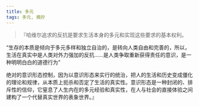 ```yaml
---
title: 多元
tags: 多元, 摘抄
---
```



> 『哈维尔追求的反抗是要求生活本身的多元和实现这些要求的基本权利。

“生存的本质是倾向于多元多样和独立自治的，是转向人类自由和完善的，所以，生活在真实中是人类对外力强加的反抗……是人类争取重新获得责任的意识，是一种明明白白的道德行为”

绝对的意识形态控制，因为以意识形态来实行的统治，把人的生活和历史变成僵化的理论和规律，从本质上扼杀和否定了生活的真实性。意识形态是一种封闭的、排斥性的信仰，它窒息了人生内在的多元经验和真实性，在人与社会的直接体验之间建构了一个代替真实世界的表象世界。』
